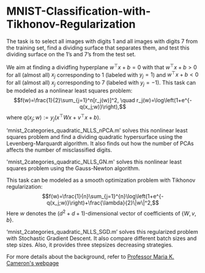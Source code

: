 # MNIST-Classification-with-Tikhonov-Regularization

The task is to select all images with digits 1 and all images with digits 7 from the training set, find a dividing surface that separates them, and test this dividing surface on the 1’s and 7’s from the test set.

We aim at finding a dividfing hyperplane $w^{\top}x+b=0$ with that $w^{\top}x+b>0$ for all (almost all) $x_j$ corresponding to 1 (labeled with $y_j=1$) and $w^{\top}x+b<0$ for all (almost all) $x_j$ corresponding to 7 (labeled with $y_j=-1$). This task can be modeled as a nonlinear least squares problem:
$$f(w)=\frac{1}{2}\sum_{j=1}^n[r_j(w)]^2, \quad r_j(w)=\log\left(1+e^{-q(x_j;w)}\right),$$
where $q(x_j;w):=y_j(x^{\top}Wx+v^{\top}x+b)$.

‘mnist_2categories_quadratic_NLLS_nPCA.m’ solves this nonlinear least squares problem and find a dividing quadratic
hypersurface using the Levenberg-Marquardt algorithm. It also finds out how the number of PCAs affects the number of misclassified digits.

'mnist_2categories_quadratic_NLLS_GN.m' solves this nonlinear least squares problem using the Gauss-Newton algorithm.

This task can be modeled as a smooth optimization problem with Tikhonov regularization:
$$f(w)=\frac{1}{n}\sum_{j=1}^{n}\log\left(1+e^{-q(x_j;w)}\right)+\frac{\lambda}{2}\|w\|^2,$$
Here $w$ denotes the $(d^2+d+1)$-dimensional vector of coefficients of $\{W,v,b\}$.

‘mnist_2categories_quadratic_NLLS_SGD.m’ solves this regularized problem with Stochastic Gradient Descent. It also compare different batch sizes and step sizes. Also, it provides three stepsizes decreasing strategies.

For more details about the background, refer to [Professor Maria K. Cameron's webpage]([https://www.runoob.com](https://www.math.umd.edu/~mariakc/AMSC660/scientificComputing1new.html))
